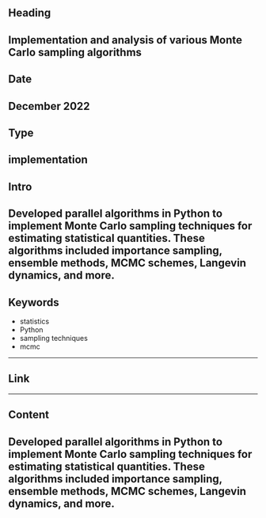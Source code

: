 ## Heading
Implementation and analysis of various Monte Carlo sampling algorithms
---

## Date
December 2022
---

## Type
implementation
---

## Intro
Developed parallel algorithms in Python to implement Monte Carlo sampling techniques for estimating statistical quantities. These algorithms included importance sampling, ensemble methods, MCMC schemes, Langevin dynamics, and more.
---

## Keywords
- statistics
- Python
- sampling techniques
- mcmc
---

## Link
---

## Content
Developed parallel algorithms in Python to implement Monte Carlo sampling techniques for estimating statistical quantities. These algorithms included importance sampling, ensemble methods, MCMC schemes, Langevin dynamics, and more.
---
